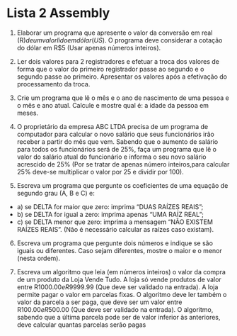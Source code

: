 # Lista 2 Assembly

1. Elaborar um programa que apresente o valor da conversão em real (R$) de um valor lido em dólar (US$). O programa deve considerar a cotação do dólar em R$5 (Usar apenas números inteiros). 

2. Ler dois valores para 2 registradores e efetuar a troca dos valores de forma que o valor do primeiro registrador passe ao segundo e o segundo passe ao primeiro. Apresentar os valores após a efetivação do processamento da troca. 

3. Crie um programa que lê o mês e o ano de nascimento de uma pessoa e o mês e ano atual. 
Calcule e mostre qual é: a idade da pessoa em meses.

4. O proprietário da empresa ABC LTDA precisa de um programa de computador para calcular o novo salário que seus funcionários irão receber a partir do mês que vem. Sabendo que o aumento de salário para todos os funcionários será de 25%, faça um programa que lê o valor do salário atual do funcionário e informa o seu novo salário acrescido de 25% (Por se tratar de apenas número inteiros,para calcular 25% deve-se multiplicar o valor por 25 e dividir por 100).

5. Escreva um programa que pergunte os coeficientes de uma equação de segundo grau (A, B e C) e:
- a) se DELTA for maior que zero: imprima “DUAS RAÍZES REAIS”;
- b) se DELTA for igual a zero: imprima apenas “UMA RAÍZ REAL”;
- c) se DELTA menor que zero: imprima a mensagem “NÃO EXISTEM RAÍZES REAIS”.
(Não é necessário calcular as raízes caso existam).

6. Escreva um programa que pergunte dois números e indique se são iguais ou diferentes. Caso sejam diferentes, mostre o maior e o menor (nesta ordem).

7. Escreva um algoritmo que leia (em números inteiros) o valor da compra de um produto da Loja Vende Tudo. A loja só vende produtos de valor entre R$1000.00 e R$9999.99 (Que deve ser validado na entrada). A loja permite pagar o valor em parcelas fixas. O algoritmo deve ler também o valor da parcela a ser paga, que deve ser um valor entre R$100.00 e R$500.00 (Que deve ser validado na entrada). O algoritmo, sabendo que a última parcela pode ser de valor inferior às anteriores, deve calcular quantas parcelas serão pagas
